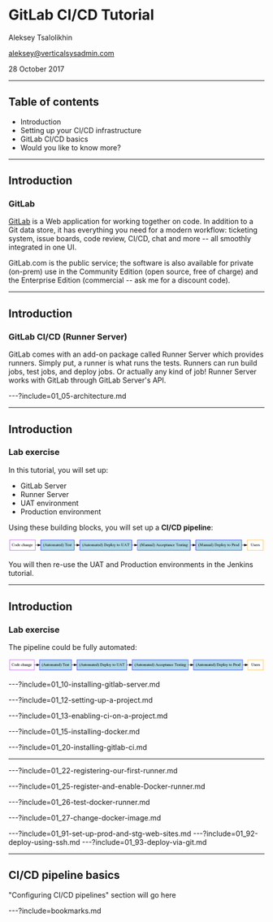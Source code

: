 # GitLab CI/CD Tutorial

Aleksey Tsalolikhin

aleksey@verticalsysadmin.com

28 October 2017

---

## Table of contents

- Introduction
- Setting up your CI/CD infrastructure
- GitLab CI/CD basics
- Would you like to know more?

---

## Introduction

### GitLab

[GitLab](https://about.gitlab.com) is a Web application for working together on code. In addition to a Git data store, it has everything you need for a modern workflow: ticketing system, issue boards, code review, CI/CD, chat and more -- all smoothly integrated in one UI.

GitLab.com is the public service; the software is also available for private (on-prem) use in the Community Edition (open source, free of charge) and the Enterprise Edition (commercial -- ask me for a discount code).

---
## Introduction

### GitLab CI/CD (Runner Server)

GitLab comes with an add-on package called Runner Server which provides runners. Simply put, a runner is what runs the tests. Runners can run build jobs, test jobs, and deploy jobs. Or actually any kind of job! Runner Server works with GitLab through GitLab Server's API.

---?include=01_05-architecture.md

---

## Introduction

### Lab exercise

In this tutorial, you will set up:

- GitLab Server 
- Runner Server
- UAT environment
- Production environment

Using these building blocks, you will set up a **CI/CD pipeline**:

![lab pipeline](img/lab-pipeline.png)

You will then re-use the UAT and Production environments in the Jenkins tutorial.

---

## Introduction

### Lab exercise

The pipeline could be fully automated:

![lab pipeline](img/lab-pipeline-full-auto.png)


---?include=01_10-installing-gitlab-server.md

---?include=01_12-setting-up-a-project.md

---?include=01_13-enabling-ci-on-a-project.md

---?include=01_15-installing-docker.md

---?include=01_20-installing-gitlab-ci.md

---


<!-- setting up runners -->

---?include=01_22-registering-our-first-runner.md

---?include=01_25-register-and-enable-Docker-runner.md

---?include=01_26-test-docker-runner.md

---?include=01_27-change-docker-image.md

<!-- setting up UAT and Prod environments -->
---?include=01_91-set-up-prod-and-stg-web-sites.md
---?include=01_92-deploy-using-ssh.md
---?include=01_93-deploy-via-git.md


---
## CI/CD pipeline basics
"Configuring CI/CD pipelines" section will go here

<!--
- [GitLab CI/CD basics](02-ci-basics/README.md)
-->

---?include=bookmarks.md
